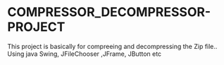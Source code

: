 # COMPRESSOR_DECOMPRESSOR-PROJECT
   This project is basically for compreeing and decompressing the Zip file..      Using java Swing,  JFileChooser   ,JFrame, JButton etc
